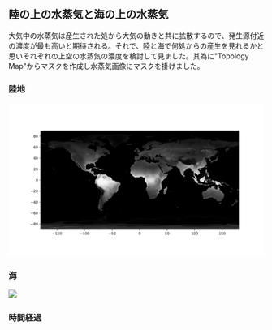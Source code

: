 ## 陸の上の水蒸気と海の上の水蒸気

大気中の水蒸気は産生された処から大気の動きと共に拡散するので、発生源付近の濃度が最も高いと期待される。それで、陸と海で何処からの産生を見れるかと思いそれぞれの上空の水蒸気の濃度を検討して見ました。其為に"Topology Map"からマスクを作成し水蒸気画像にマスクを掛けました。  

### 陸地
![](Images/maskedLand.png)

### 海
![](Images/maskedSea.png)

### 時間経過
![]()

